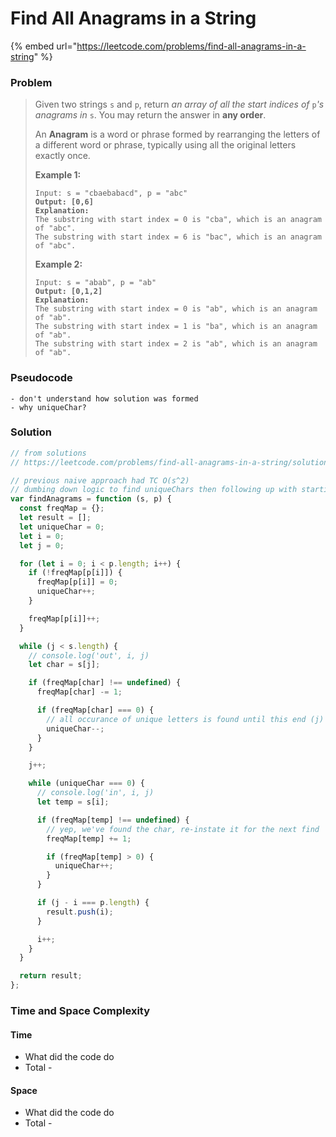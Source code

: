 # Find All Anagrams in a String

{% embed url="https://leetcode.com/problems/find-all-anagrams-in-a-string" %}

### Problem

> Given two strings `s` and `p`, return _an array of all the start indices of_ `p`_'s anagrams in_ `s`. You may return the answer in **any order**.
>
> An **Anagram** is a word or phrase formed by rearranging the letters of a different word or phrase, typically using all the original letters exactly once.
>
> &#x20;
>
> **Example 1:**
>
> <pre><code>Input: s = "cbaebabacd", p = "abc"
> <strong>Output: [0,6]
> </strong><strong>Explanation:
> </strong>The substring with start index = 0 is "cba", which is an anagram of "abc".
> The substring with start index = 6 is "bac", which is an anagram of "abc".</code></pre>
>
> **Example 2:**
>
> <pre><code>Input: s = "abab", p = "ab"
> <strong>Output: [0,1,2]
> </strong><strong>Explanation:
> </strong>The substring with start index = 0 is "ab", which is an anagram of "ab".
> The substring with start index = 1 is "ba", which is an anagram of "ab".
> The substring with start index = 2 is "ab", which is an anagram of "ab".</code></pre>

### Pseudocode

```
- don't understand how solution was formed
- why uniqueChar?
```

### Solution

```javascript
// from solutions
// https://leetcode.com/problems/find-all-anagrams-in-a-string/solutions/592384/sliding-window-explanation-javascript-solution-w-comments-faster-than-100/

// previous naive approach had TC O(s^2)
// dumbing down logic to find uniqueChars then following up with starting index, simplified the looping operation.
var findAnagrams = function (s, p) {
  const freqMap = {};
  let result = [];
  let uniqueChar = 0;
  let i = 0;
  let j = 0;

  for (let i = 0; i < p.length; i++) {
    if (!freqMap[p[i]]) {
      freqMap[p[i]] = 0;
      uniqueChar++;
    }

    freqMap[p[i]]++;
  }

  while (j < s.length) {
    // console.log('out', i, j)
    let char = s[j];

    if (freqMap[char] !== undefined) {
      freqMap[char] -= 1;

      if (freqMap[char] === 0) {
        // all occurance of unique letters is found until this end (j)
        uniqueChar--;
      }
    }

    j++;

    while (uniqueChar === 0) {
      // console.log('in', i, j)
      let temp = s[i];

      if (freqMap[temp] !== undefined) {
        // yep, we've found the char, re-instate it for the next find
        freqMap[temp] += 1;

        if (freqMap[temp] > 0) {
          uniqueChar++;
        }
      }

      if (j - i === p.length) {
        result.push(i);
      }

      i++;
    }
  }

  return result;
};

```

### Time and Space Complexity

#### Time

* What did the code do
* Total -

#### Space

* What did the code do
* Total -
